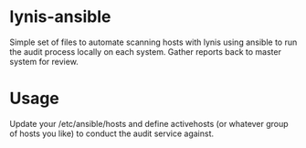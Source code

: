 # lynis-ansible
Simple set of files to automate scanning hosts with lynis using ansible to run
the audit process locally on each system.  Gather reports back to master system for review.

# Usage
Update your /etc/ansible/hosts and define activehosts (or whatever group of
hosts you like) to conduct the audit service against.
